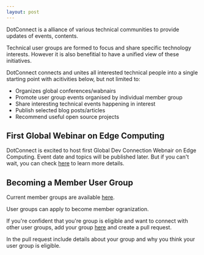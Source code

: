 ```yaml
---
layout: post
---
```

DotConnect is a alliance of various technical communities to provide updates of events, contents.

Technical user groups are formed to focus and share specific technology interests. However it is also benefitial to have a unified view of these initiatives. 

DotConnect connects and unites all interested technical people into a single starting point with acitivities below, but not limited to:
* Organizes global conferences/wabnairs
* Promote user group events organised by individual member group
* Share interesting technical events happening in interest
* Publish selected blog posts/articles
* Recommend useful open source projects

## First Global Webinar on Edge Computing

DotConnect is excited to host first Global Dev Connection Webnair on Edge Computing. Event date and topics will be published later. But if you can't wait, you can check [here](events/global-dev-con-egde-computing) to learn more details.

## Becoming a Member User Group

Current member groups are available [here](/member-groups).

User groups can apply to become member ogranization. 

If you're confident that you're group is eligible and want to connect with other user groups, add your group [here](https://github.com/DotConnectOrg/DotConnectOrg.github.io/blob/master/member-groups/index.md) and create a pull request.

In the pull request include details about your group and why you think your user group is eligible.



